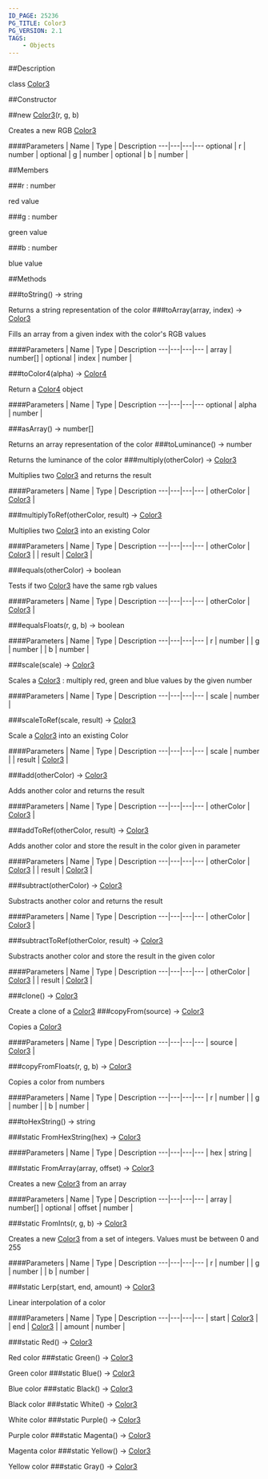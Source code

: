 ```yaml
---
ID_PAGE: 25236
PG_TITLE: Color3
PG_VERSION: 2.1
TAGS:
    - Objects
---
```

##Description

class [Color3](/classes/2.2-alpha/Color3)



##Constructor

##new [Color3](/classes/2.2-alpha/Color3)(r, g, b)

Creates a new RGB [Color3](/classes/2.2-alpha/Color3)

####Parameters
 | Name | Type | Description
---|---|---|---
optional | r | number | 
optional | g | number | 
optional | b | number | 

##Members

###r : number

red value

###g : number

green value

###b : number

blue value

##Methods

###toString() &rarr; string

Returns a string representation of the color
###toArray(array, index) &rarr; [Color3](/classes/2.2-alpha/Color3)

Fills an array from a given index with the color's RGB values

####Parameters
 | Name | Type | Description
---|---|---|---
 | array | number[] | 
optional | index | number | 

###toColor4(alpha) &rarr; [Color4](/classes/2.2-alpha/Color4)

Return a [Color4](/classes/2.2-alpha/Color4) object

####Parameters
 | Name | Type | Description
---|---|---|---
optional | alpha | number | 

###asArray() &rarr; number[]

Returns an array representation of the color
###toLuminance() &rarr; number

Returns the luminance of the color
###multiply(otherColor) &rarr; [Color3](/classes/2.2-alpha/Color3)

Multiplies two [Color3](/classes/2.2-alpha/Color3) and returns the result

####Parameters
 | Name | Type | Description
---|---|---|---
 | otherColor | [Color3](/classes/2.2-alpha/Color3) | 

###multiplyToRef(otherColor, result) &rarr; [Color3](/classes/2.2-alpha/Color3)

Multiplies two [Color3](/classes/2.2-alpha/Color3) into an existing Color

####Parameters
 | Name | Type | Description
---|---|---|---
 | otherColor | [Color3](/classes/2.2-alpha/Color3) | 
 | result | [Color3](/classes/2.2-alpha/Color3) | 

###equals(otherColor) &rarr; boolean

Tests if two [Color3](/classes/2.2-alpha/Color3) have the same rgb values

####Parameters
 | Name | Type | Description
---|---|---|---
 | otherColor | [Color3](/classes/2.2-alpha/Color3) | 

###equalsFloats(r, g, b) &rarr; boolean



####Parameters
 | Name | Type | Description
---|---|---|---
 | r | number | 
 | g | number | 
 | b | number | 

###scale(scale) &rarr; [Color3](/classes/2.2-alpha/Color3)

Scales a [Color3](/classes/2.2-alpha/Color3) : multiply red, green and blue values by the given number

####Parameters
 | Name | Type | Description
---|---|---|---
 | scale | number | 

###scaleToRef(scale, result) &rarr; [Color3](/classes/2.2-alpha/Color3)

Scale a [Color3](/classes/2.2-alpha/Color3) into an existing Color

####Parameters
 | Name | Type | Description
---|---|---|---
 | scale | number | 
 | result | [Color3](/classes/2.2-alpha/Color3) | 

###add(otherColor) &rarr; [Color3](/classes/2.2-alpha/Color3)

Adds another color and returns the result

####Parameters
 | Name | Type | Description
---|---|---|---
 | otherColor | [Color3](/classes/2.2-alpha/Color3) | 

###addToRef(otherColor, result) &rarr; [Color3](/classes/2.2-alpha/Color3)

Adds another color and store the result in the color given in parameter

####Parameters
 | Name | Type | Description
---|---|---|---
 | otherColor | [Color3](/classes/2.2-alpha/Color3) | 
 | result | [Color3](/classes/2.2-alpha/Color3) | 

###subtract(otherColor) &rarr; [Color3](/classes/2.2-alpha/Color3)

Substracts another color and returns the result

####Parameters
 | Name | Type | Description
---|---|---|---
 | otherColor | [Color3](/classes/2.2-alpha/Color3) | 

###subtractToRef(otherColor, result) &rarr; [Color3](/classes/2.2-alpha/Color3)

Substracts another color and store the result in the given color

####Parameters
 | Name | Type | Description
---|---|---|---
 | otherColor | [Color3](/classes/2.2-alpha/Color3) | 
 | result | [Color3](/classes/2.2-alpha/Color3) | 

###clone() &rarr; [Color3](/classes/2.2-alpha/Color3)

Create a clone of a [Color3](/classes/2.2-alpha/Color3)
###copyFrom(source) &rarr; [Color3](/classes/2.2-alpha/Color3)

Copies a [Color3](/classes/2.2-alpha/Color3)

####Parameters
 | Name | Type | Description
---|---|---|---
 | source | [Color3](/classes/2.2-alpha/Color3) | 

###copyFromFloats(r, g, b) &rarr; [Color3](/classes/2.2-alpha/Color3)

Copies a color from numbers

####Parameters
 | Name | Type | Description
---|---|---|---
 | r | number | 
 | g | number | 
 | b | number | 

###toHexString() &rarr; string


###static FromHexString(hex) &rarr; [Color3](/classes/2.2-alpha/Color3)



####Parameters
 | Name | Type | Description
---|---|---|---
 | hex | string | 

###static FromArray(array, offset) &rarr; [Color3](/classes/2.2-alpha/Color3)

Creates a new [Color3](/classes/2.2-alpha/Color3) from an array

####Parameters
 | Name | Type | Description
---|---|---|---
 | array | number[] | 
optional | offset | number | 

###static FromInts(r, g, b) &rarr; [Color3](/classes/2.2-alpha/Color3)

Creates a new [Color3](/classes/2.2-alpha/Color3) from a set of integers. Values must be between 0 and 255

####Parameters
 | Name | Type | Description
---|---|---|---
 | r | number | 
 | g | number | 
 | b | number | 

###static Lerp(start, end, amount) &rarr; [Color3](/classes/2.2-alpha/Color3)

Linear interpolation of a color

####Parameters
 | Name | Type | Description
---|---|---|---
 | start | [Color3](/classes/2.2-alpha/Color3) | 
 | end | [Color3](/classes/2.2-alpha/Color3) | 
 | amount | number | 

###static Red() &rarr; [Color3](/classes/2.2-alpha/Color3)

Red color
###static Green() &rarr; [Color3](/classes/2.2-alpha/Color3)

Green color
###static Blue() &rarr; [Color3](/classes/2.2-alpha/Color3)

Blue color
###static Black() &rarr; [Color3](/classes/2.2-alpha/Color3)

Black color
###static White() &rarr; [Color3](/classes/2.2-alpha/Color3)

White color
###static Purple() &rarr; [Color3](/classes/2.2-alpha/Color3)

Purple color
###static Magenta() &rarr; [Color3](/classes/2.2-alpha/Color3)

Magenta color
###static Yellow() &rarr; [Color3](/classes/2.2-alpha/Color3)

Yellow color
###static Gray() &rarr; [Color3](/classes/2.2-alpha/Color3)


